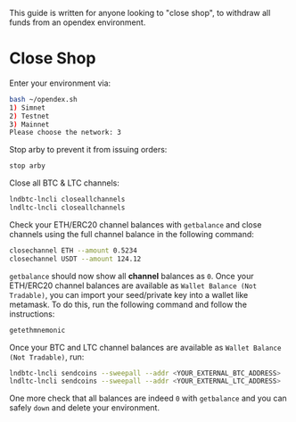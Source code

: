 This guide is written for anyone looking to "close shop", to withdraw all funds from an opendex environment.

# Close Shop

Enter your environment via:
```bash
bash ~/opendex.sh
1) Simnet
2) Testnet
3) Mainnet
Please choose the network: 3
```

Stop arby to prevent it from issuing orders:
```bash
stop arby
```

Close all BTC & LTC channels:
```bash
lndbtc-lncli closeallchannels
lndltc-lncli closeallchannels
```

Check your ETH/ERC20 channel balances with `getbalance` and close channels using the full channel balance in the following command:
```bash
closechannel ETH --amount 0.5234
closechannel USDT --amount 124.12
```

`getbalance` should now show all **channel** balances as `0`. Once your ETH/ERC20 channel balances are available as `Wallet Balance (Not Tradable)`, you can import your seed/private key into a wallet like metamask. To do this, run the following command and follow the instructions:
```bash
getethmnemonic
```

Once your BTC and LTC channel balances are available as `Wallet Balance (Not Tradable)`, run:
```bash
lndbtc-lncli sendcoins --sweepall --addr <YOUR_EXTERNAL_BTC_ADDRESS>
lndltc-lncli sendcoins --sweepall --addr <YOUR_EXTERNAL_LTC_ADDRESS>
```

One more check that all balances are indeed `0` with `getbalance` and you can safely `down` and delete your environment.
